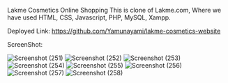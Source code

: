 Lakme Cosmetics Online Shopping
This is clone of Lakme.com, Where we have used HTML, CSS, Javascript, PHP, MySQL, Xampp.

Deployed Link:
https://github.com/Yamunayami/lakme-cosmetics-website

ScreenShot:

![Screenshot (251)](https://github.com/Yamunayami/lakme-cosmetics-website/assets/138968086/64ed6364-dac8-4672-ba7b-ac388fe43e30)
![Screenshot (252)](https://github.com/Yamunayami/lakme-cosmetics-website/assets/138968086/25bfc1b6-678a-430a-8064-213b9bfc6048)
![Screenshot (253)](https://github.com/Yamunayami/lakme-cosmetics-website/assets/138968086/c731f3be-84fb-4be5-bc7e-9b09cca7b797)
![Screenshot (254)](https://github.com/Yamunayami/lakme-cosmetics-website/assets/138968086/297807e0-8b3e-4a85-b166-ebde7ade2536)
![Screenshot (255)](https://github.com/Yamunayami/lakme-cosmetics-website/assets/138968086/99f5fe54-fb87-49d0-a410-965c3b8fab82)
![Screenshot (256)](https://github.com/Yamunayami/lakme-cosmetics-website/assets/138968086/cbd13deb-e2f5-419d-9d8b-334a257acb4e)
![Screenshot (257)](https://github.com/Yamunayami/lakme-cosmetics-website/assets/138968086/1dc3bae9-f6b2-4146-9a7c-62df078902ef)
![Screenshot (258)](https://github.com/Yamunayami/lakme-cosmetics-website/assets/138968086/216440a1-3d4a-40c9-8219-7304f6ce7434)



